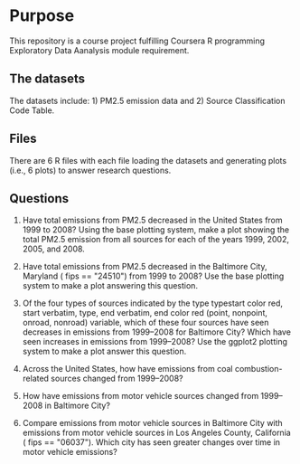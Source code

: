 # Purpose
This repository is a course project fulfilling Coursera R programming Exploratory Data Aanalysis module requirement. 

## The datasets 
The datasets include: 1) PM2.5 emission data and 2) Source Classification Code Table. 

## Files
There are 6 R files with each file loading the datasets and generating plots (i.e., 6 plots) to answer research questions. 

## Questions
1) Have total emissions from PM2.5 decreased in the United States from 1999 to 2008? Using the base plotting system, make a plot showing the total PM2.5 emission from all sources for each of the years 1999, 2002, 2005, and 2008.

2) Have total emissions from PM2.5 decreased in the Baltimore City, Maryland (
fips == "24510") from 1999 to 2008? Use the base plotting system to make a plot answering this question.

3) Of the four types of sources indicated by the type typestart color red, start verbatim, type, end verbatim, end color red (point, nonpoint, onroad, nonroad) variable, which of these four sources have seen decreases in emissions from 1999–2008 for Baltimore City? Which have seen increases in emissions from 1999–2008? Use the ggplot2 plotting system to make a plot answer this question.

4) Across the United States, how have emissions from coal combustion-related sources changed from 1999–2008?

5) How have emissions from motor vehicle sources changed from 1999–2008 in Baltimore City?

6) Compare emissions from motor vehicle sources in Baltimore City with emissions from motor vehicle sources in Los Angeles County, California (
fips == "06037"). Which city has seen greater changes over time in motor vehicle emissions?
